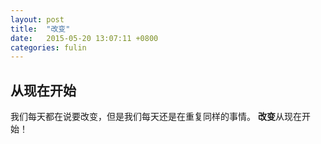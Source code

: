 ```yaml
---
layout: post
title:  "改变"
date:   2015-05-20 13:07:11 +0800
categories: fulin
---
```

## 从现在开始
 我们每天都在说要改变，但是我们每天还是在重复同样的事情。
 **改变**从现在开始！
 
 








